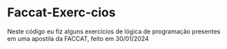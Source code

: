# Faccat-Exerc-cios
Neste código eu fiz alguns exercícios de lógica de programação presentes em uma apostila da FACCAT, feito em 30/01/2024
